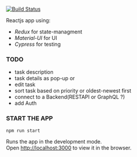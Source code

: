 [![Build Status](https://travis-ci.com/JonasNicoletti/task-board.svg?branch=master)](https://travis-ci.com/JonasNicoletti/task-board)

Reactjs app using:
 - _Redux_ for state-managment 
 - _Material-UI_ for UI
 - _Cypress_ for testing

### TODO
- task description
- task details as pop-up or
- edit task
- sort task based on priority or oldest-newest first
- connect to a Backend(RESTAPI or GraphQL ?)
- add Auth


### START THE APP
`npm run start`

Runs the app in the development mode.<br />
Open [http://localhost:3000](http://localhost:3000) to view it in the browser.

